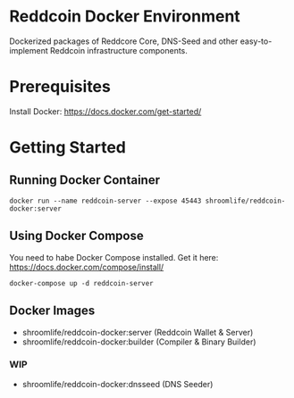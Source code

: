 # Reddcoin Docker Environment
Dockerized packages of Reddcore Core, DNS-Seed and other easy-to-implement Reddcoin infrastructure components.

# Prerequisites

Install Docker: https://docs.docker.com/get-started/

# Getting Started

## Running Docker Container

```
docker run --name reddcoin-server --expose 45443 shroomlife/reddcoin-docker:server
```

## Using Docker Compose

You need to habe Docker Compose installed. Get it here: https://docs.docker.com/compose/install/

```
docker-compose up -d reddcoin-server
```

## Docker Images

* shroomlife/reddcoin-docker:server (Reddcoin Wallet & Server)
* shroomlife/reddcoin-docker:builder (Compiler & Binary Builder)

### WIP
* shroomlife/reddcoin-docker:dnsseed (DNS Seeder)
